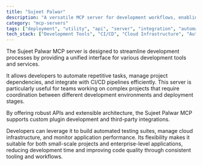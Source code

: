 ```yaml
---
title: "Sujeet Palwar"
description: "A versatile MCP server for development workflows, enabling seamless integration with multiple tools and platforms."
category: "mcp-servers"
tags: ["deployment", "utility", "api", "server", "integration", "automation", "plugin development", "cloud management"]
tech_stack: ["Development Tools", "CI/CD", "Cloud Infrastructure", "Automated Testing", "API Integration", "Performance Monitoring"]
---
```


The Sujeet Palwar MCP server is designed to streamline development processes by providing a unified interface for various development tools and services. 

It allows developers to automate repetitive tasks, manage project dependencies, and integrate with CI/CD pipelines efficiently. This server is particularly useful for teams working on complex projects that require coordination between different development environments and deployment stages.

By offering robust APIs and extensible architecture, the Sujeet Palwar MCP supports custom plugin development and third-party integrations. 

Developers can leverage it to build automated testing suites, manage cloud infrastructure, and monitor application performance. Its flexibility makes it suitable for both small-scale projects and enterprise-level applications, reducing development time and improving code quality through consistent tooling and workflows.